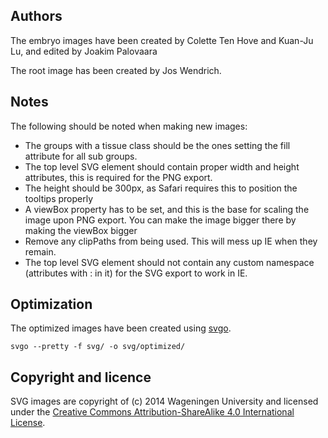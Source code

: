 Authors
-------

The embryo images have been created by Colette Ten Hove and Kuan-Ju Lu, and edited by Joakim Palovaara

The root image has been created by Jos Wendrich.

Notes
-----

The following should be noted when making new images:

* The groups with a tissue class should be the ones setting the fill attribute for all sub groups.
* The top level SVG element should contain proper width and height attributes, this is required for the PNG export.
* The height should be 300px, as Safari requires this to position the tooltips properly
* A viewBox property has to be set, and this is the base for scaling the image upon PNG export. You can make the image 
  bigger there by making the viewBox bigger 
* Remove any clipPaths from being used. This will mess up IE when they remain.
* The top level SVG element should not contain any custom namespace (attributes with : in it) for the SVG export to work in IE.

Optimization
------------

The optimized images have been created using [svgo](https://github.com/svg/svgo). 

```
svgo --pretty -f svg/ -o svg/optimized/
```

Copyright and licence
---------------------

SVG images are copyright of (c) 2014 Wageningen University and licensed under the [Creative Commons 
Attribution-ShareAlike 4.0 International License](http://creativecommons.org/licenses/by-sa/4.0/).